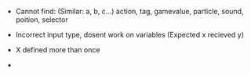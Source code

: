 - Cannot find: (Similar: a, b, c...)
    action, tag, gamevalue, particle, sound, poition, selector

- Incorrect input type, dosent work on variables (Expected x recieved y)
- X defined more than once
- 




